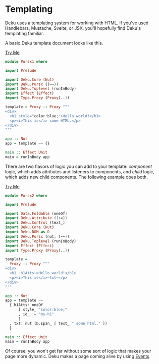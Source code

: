 # Templating

Deku uses a templating system for working with HTML. If you've used Handlebars, Mustache, Svelte, or JSX, you'll hopefully find Deku's templating familiar.

A basic Deku template document looks like this.

[Try Me](https://try.purescript.org/?github=/mikesol/purescript-deku-realworld/main/gh-examples/Pursx1.purs)
```purescript
module Pursx1 where

import Prelude

import Deku.Core (Nut)
import Deku.Pursx ((~~))
import Deku.Toplevel (runInBody)
import Effect (Effect)
import Type.Proxy (Proxy(..))

template = Proxy :: Proxy """
<div>
  <h1 style="color:blue;">Hello world!</h1>
  <p><i>This is</i> some HTML.</p>
</div>
"""

app :: Nut
app = template ~~ {}

main :: Effect Unit
main = runInBody app
```

There are two flavors of logic you can add to your template: _component_ logic, which adds attributes and listeners to components, and _child_ logic, which adds new child components. The following example does both.

[Try Me](https://try.purescript.org/?github=/mikesol/purescript-deku-realworld/main/gh-examples/Pursx2.purs)
```purescript
module Pursx2 where

import Prelude

import Data.Foldable (oneOf)
import Deku.Attribute ((:=))
import Deku.Control (text_)
import Deku.Core (Nut)
import Deku.DOM as D
import Deku.Pursx (nut, (~~))
import Deku.Toplevel (runInBody)
import Effect (Effect)
import Type.Proxy (Proxy(..))

template =
  Proxy :: Proxy """
<div>
  <h1 ~h1Atts~>Hello world!</h1>
  <p><i>This is</i>~txt~</p>
</div>
"""

app :: Nut
app = template ~~
  { h1Atts: oneOf
      [ style_ "color:blue;"
      , id_ := "my-h1"
      ]
  , txt: nut (D.span_ [ text_ " some html." ])
  }

main :: Effect Unit
main = runInBody app
```

Of course, you won't get far without some sort of logic that makes your page more dynamic. Deku makes a page coming alive by using [Events](./events.md).
